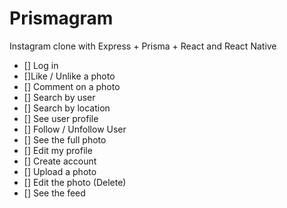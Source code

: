 # Prismagram

Instagram clone with Express + Prisma + React and React Native

- [] Log in
- []Like / Unlike a photo
- [] Comment on a photo
- [] Search by user
- [] Search by location
- [] See user profile
- [] Follow / Unfollow User
- [] See the full photo
- [] Edit my profile
- [] Create account
- [] Upload a photo
- [] Edit the photo (Delete)
- [] See the feed
